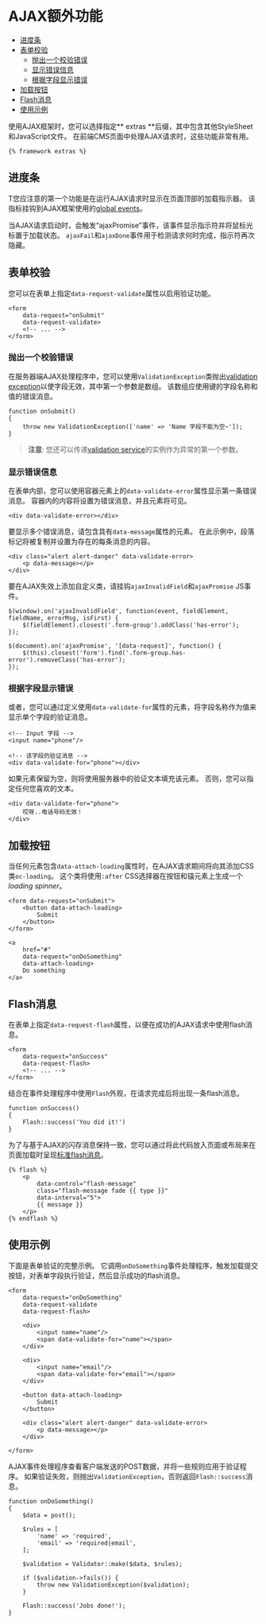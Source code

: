 # AJAX额外功能

- [进度条](#loader-stripe)
- [表单校验](#ajax-validation)
    - [抛出一个校验错误](#throw-validation-exception)
    - [显示错误信息](#error-messages)
    - [根据字段显示错误](#field-errors)
- [加载按钮](#loader-button)
- [Flash消息](#ajax-flash)
- [使用示例](#usage-example)

使用AJAX框架时，您可以选择指定** extras **后缀，其中包含其他StyleSheet和JavaScript文件。 在前端CMS页面中处理AJAX请求时，这些功能非常有用。

    {% framework extras %}

<a name="loader-stripe"></a>
## 进度条

T您应注意的第一个功能是在运行AJAX请求时显示在页面顶部的加载指示器。 该指标挂钩到AJAX框架使用的[global events](../ajax/javascript-api#global-events)。

当AJAX请求启动时，会触发“ajaxPromise”事件，该事件显示指示符并将鼠标光标置于加载状态。 `ajaxFail`和`ajaxDone`事件用于检测请求何时完成，指示符再次隐藏。

<a name="ajax-validation"></a>
## 表单校验

您可以在表单上指定`data-request-validate`属性以启用验证功能。

    <form
        data-request="onSubmit"
        data-request-validate>
        <!-- ... -->
    </form>

<a name="throw-validation-exception"></a>
### 抛出一个校验错误

在服务器端AJAX处理程序中，您可以使用`ValidationException`类抛出[validation exception](../services/error-log＃validation-exception)以使字段无效，其中第一个参数是数组。 该数组应使用键的字段名称和值的错误消息。

    function onSubmit()
    {
        throw new ValidationException(['name' => 'Name 字段不能为空~']);
    }

> **注意**: 您还可以传递[validation service](../services/validation)的实例作为异常的第一个参数。

<a name="error-messages"></a>
### 显示错误信息

在表单内部，您可以使用容器元素上的`data-validate-error`属性显示第一条错误消息。 容器内的内容将设置为错误消息，并且元素将可见。

    <div data-validate-error></div>

要显示多个错误消息，请包含具有`data-message`属性的元素。 在此示例中，段落标记将被复制并设置为存在的每条消息的内容。

    <div class="alert alert-danger" data-validate-error>
        <p data-message></p>
    </div>

要在AJAX失效上添加自定义类，请挂钩`ajaxInvalidField`和`ajaxPromise` JS事件。

    $(window).on('ajaxInvalidField', function(event, fieldElement, fieldName, errorMsg, isFirst) {
        $(fieldElement).closest('.form-group').addClass('has-error');
    });
    
    $(document).on('ajaxPromise', '[data-request]', function() {
        $(this).closest('form').find('.form-group.has-error').removeClass('has-error');
    });

<a name="field-errors"></a>
### 根据字段显示错误

或者，您可以通过定义使用`data-validate-for`属性的元素，将字段名称作为值来显示单个字段的验证消息。

    <!-- Input 字段 -->
    <input name="phone"/>

    <!-- 该字段的验证消息 -->
    <div data-validate-for="phone"></div>

如果元素保留为空，则将使用服务器中的验证文本填充该元素。 否则，您可以指定任何您喜欢的文本。

    <div data-validate-for="phone">
        哎呀..电话号码无效！
    </div>

<a name="loader-button"></a>
## 加载按钮

当任何元素包含`data-attach-loading`属性时，在AJAX请求期间将向其添加CSS类`oc-loading`。 这个类将使用`:after` CSS选择器在按钮和锚元素上生成一个*loading spinner*。

    <form data-request="onSubmit">
        <button data-attach-loading>
            Submit
        </button>
    </form>

    <a
        href="#"
        data-request="onDoSomething"
        data-attach-loading>
        Do something
    </a>

<a name="ajax-flash"></a>
## Flash消息

在表单上指定`data-request-flash`属性，以便在成功的AJAX请求中使用flash消息。

    <form
        data-request="onSuccess"
        data-request-flash>
        <!-- ... -->
    </form>

结合在事件处理程序中使用`Flash`外观，在请求完成后将出现一条flash消息。

    function onSuccess()
    {
        Flash::success('You did it!')
    }

为了与基于AJAX的闪存消息保持一致，您可以通过将此代码放入页面或布局来在页面加载时呈现[标准flash消息](../markup/tag-flash)。

    {% flash %}
        <p
            data-control="flash-message"
            class="flash-message fade {{ type }}"
            data-interval="5">
            {{ message }}
        </p>
    {% endflash %}

<a name="usage-example"></a>
## 使用示例

下面是表单验证的完整示例。 它调用`onDoSomething`事件处理程序，触发加载提交按钮，对表单字段执行验证，然后显示成功的flash消息。

    <form
        data-request="onDoSomething"
        data-request-validate
        data-request-flash>

        <div>
            <input name="name"/>
            <span data-validate-for="name"></span>
        </div>

        <div>
            <input name="email"/>
            <span data-validate-for="email"></span>
        </div>

        <button data-attach-loading>
            Submit
        </button>

        <div class="alert alert-danger" data-validate-error>
            <p data-message></p>
        </div>

    </form>

AJAX事件处理程序查看客户端发送的POST数据，并将一些规则应用于验证程序。 如果验证失败，则抛出`ValidationException`，否则返回`Flash::success`消息。

    function onDoSomething()
    {
        $data = post();

        $rules = [
            'name' => 'required',
            'email' => 'required|email',
        ];

        $validation = Validator::make($data, $rules);

        if ($validation->fails()) {
            throw new ValidationException($validation);
        }

        Flash::success('Jobs done!');
    }
